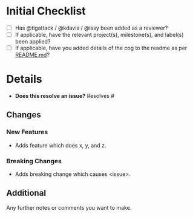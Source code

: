 # Initial Checklist
- [ ] Has @tigattack / @kdavis / @issy been added as a reviewer?
- [ ] If applicable, have the relevant project(s), milestone(s), and label(s) been applied?
- [ ] If applicable, have you added details of the cog to the readme as per [README.md](https://github.com/rHomelab/LabBot-Cogs/blob/develop/README.md#cog-summaries)?

<!--
FILL OUT THE BELOW SECTIONS AS APPROPRIATE
-->

# Details
* **Does this resolve an issue?**
Resolves #

## Changes
### New Features
* Adds feature which does x, y, and z.

### Breaking Changes
* Adds breaking change which causes \<issue\>.

## Additional
Any further notes or comments you want to make.
